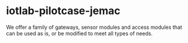 # iotlab-pilotcase-jemac
We offer a family of gateways, sensor modules and access modules that can be used as is, or be modified to meet all types of needs.
